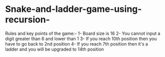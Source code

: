 # Snake-and-ladder-game-using-recursion-


Rules and key points of the game:-
1- Board size is 16
2- You cannot input a digit greater than 6 and lower than 1
3- If you reach 10th position then you have to go back to 2nd position 
4- If you reach 7th position then it's a ladder and you will be upgraded to 14th position

